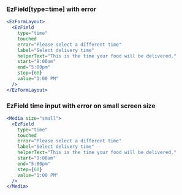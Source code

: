 ### EzField[type=time] with error

```jsx
<EzFormLayout>
  <EzField
    type="time"
    touched
    error="Please select a different time"
    label="Select delivery time"
    helperText="This is the time your food will be delivered."
    start="9:00am"
    end="5:00pm"
    step={60}
    value="1:00 PM"
  />
</EzFormLayout>
```

### EzField time input with error on small screen size

```jsx
<Media size="small">
  <EzField
    type="time"
    touched
    error="Please select a different time"
    label="Select delivery time"
    helperText="This is the time your food will be delivered."
    start="9:00am"
    end="5:00pm"
    step={60}
    value="1:00 PM"
  />
</Media>
```
